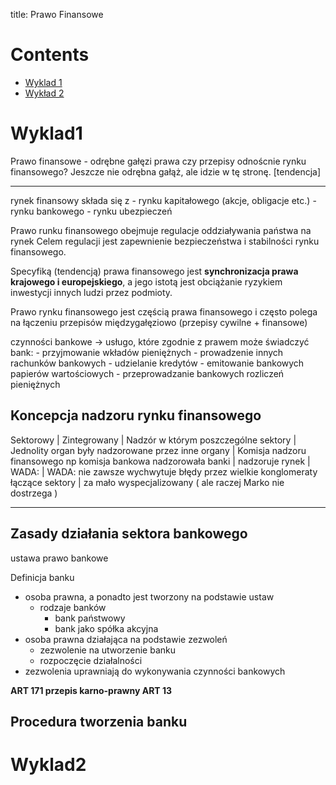 title: Prawo Finansowe

# Contents
- [Wyklad 1](#Wyklad1)
- [Wykład 2](#Wyklad2)


# Wyklad1

Prawo finansowe - odrębne gałęzi prawa czy przepisy odnoścnie rynku finansowego? Jeszcze nie odrębna gałąż, ale idzie w tę stronę. [tendencja]

---

rynek finansowy składa się z 
		- rynku kapitałowego (akcje, obligacje etc.)
		- rynku bankowego
		- rynku ubezpieczeń

Prawo runku finansowego obejmuje regulacje oddziaływania państwa na rynek	Celem regulacji jest zapewnienie bezpieczeństwa i stabilności rynku finansowego.

Specyfiką (tendencją) prawa finansowego jest **synchronizacja prawa krajowego i europejskiego**, a jego istotą jest obciążanie ryzykiem inwestycji innych ludzi przez podmioty.

Prawo rynku finansowego jest częścią prawa finansowego i często polega na łączeniu przepisów międzygałęziowo (przepisy cywilne + finansowe)

czynności bankowe -> usługo, które zgodnie z prawem może świadczyć bank:
	- przyjmowanie wkładów pieniężnych
	- prowadzenie innych rachunków bankowych
	- udzielanie kredytów
	- emitowanie bankowych papierów wartościowych
	- przeprowadzanie bankowych rozliczeń pieniężnych

## Koncepcja nadzoru rynku finansowego
Sektorowy 								| Zintegrowany
	| 
Nadzór w którym poszczególne sektory 	| Jednolity organ
były nadzorowane przez inne organy 		| Komisja nadzoru finansowego
np komisja bankowa nadzorowała banki 	| nadzoruje rynek
 | 
WADA: 									| WADA:
nie zawsze wychwytuje błędy przez wielkie konglomeraty łączące sektory | za mało wyspecjalizowany ( ale raczej Marko nie dostrzega )

---

## Zasady działania sektora bankowego

ustawa prawo bankowe

Definicja banku
- osoba prawna, a ponadto jest tworzony na podstawie ustaw
	- rodzaje banków
		- bank państwowy
		- bank jako spółka akcyjna
- osoba prawna działająca na podstawie zezwoleń
	- zezwolenie na utworzenie banku
	- rozpoczęcie działalności
- zezwolenia uprawniają do wykonywania czynności bankowych

**ART 171 przepis karno-prawny ART 13**

## Procedura tworzenia banku

# Wyklad2